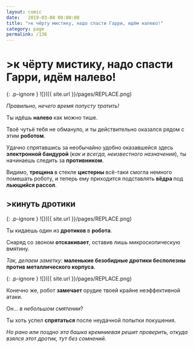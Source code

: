 ```yaml
---
layout: comic
date:   2019-03-08 00:00:00 
title: ">к чёрту мистику, надо спасти Гарри, идём налево!"
category: page
permalink: /136
---
```

# >к чёрту мистику, надо спасти Гарри, идём налево!

{: .p-ignore }
![]({{ site.url }}/pages/REPLACE.png)

<em>Правильно, нечего время попусту тратить!</em>

Ты идёшь <strong>налево </strong>как можно тише. 

Твоё чутьё тебя не обмануло, и ты действительно оказался рядом с этим <strong>роботом</strong>.

Удачно спрятавшись за необычайно удобно оказавшейся здесь <strong>электронной бандурой </strong>(<em>как и всегда, неизвестного назначения</em>), ты начинаешь следить за <strong>противником</strong>.

Видимо, <strong>трещина </strong>в стекле <strong>цистерны </strong>всё-таки смогла немного помешать роботу, и теперь ему приходится подставлять <strong>вёдра </strong>под <strong>льющийся рассол</strong>.

## >кинуть дротики

{: .p-ignore }
![]({{ site.url }}/pages/REPLACE.png)

Ты кидаешь один из <strong>дротиков </strong>в <strong>робота</strong>.

Снаряд со звоном <strong>отскакивает</strong>, оставив лишь микроскопическую вмятину.

<em>Так, делаем заметку</em>: <strong>маленькие безобидные дротики бесполезны против металлического корпуса</strong>.

{: .p-ignore }
![]({{ site.url }}/pages/REPLACE.png)

Конечно же, робот <strong>замечает </strong>орудие твоей крайне неэффективной атаки.

Он… <em>в небольшом смятении</em>?

Ты хоть успел <strong>спрятаться </strong>после неудачной попытки покушения. 

<em>Но рано или поздно эта башка кремниевая решит проверить, откуда взялся этот дротик, тут без сомнений.</em>
